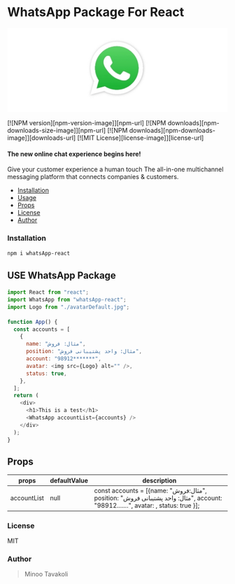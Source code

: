 # WhatsApp Package For React

![whatsapp](https://github.com/MinooTavakoli/whatsApp-react/blob/main/public/whatsApp-logo.jpg)

[![NPM version][npm-version-image]][npm-url] [![NPM downloads][npm-downloads-size-image]][npm-url] [![NPM downloads][npm-downloads-image]][downloads-url] [![MIT License][license-image]][license-url]

#### The new online chat experience begins here!

Give your customer experience a human touch
The all-in-one multichannel messaging platform that connects companies & customers.

- [Installation](#installation)
- [Usage](#use-whatsapp-package)
- [Props](#props)
- [License](#license)
- [Author](#author)

### Installation

```bash
npm i whatsApp-react
```

## USE WhatsApp Package

```js
import React from "react";
import WhatsApp from "whatsApp-react";
import Logo from "./avatarDefault.jpg";

function App() {
  const accounts = [
    {
      name: "مثال: فروش",
      position: "مثال: واحد پشتیبانی فروش",
      account: "98912*******",
      avatar: <img src={Logo} alt="" />,
      status: true,
    },
  ];
  return (
    <div>
      <h1>This is a test</h1>
      <WhatsApp accountList={accounts} />
    </div>
  );
}
```

## Props

| props       | defaultValue | description                                                                                                                                               |
| ----------- | ------------ | --------------------------------------------------------------------------------------------------------------------------------------------------------- |
| accountList | null         | const accounts = [{name: "مثال:‌فروش", position: "مثال: واحد پشتیبانی فروش", account: "98912.......", avatar: <img src={Logo} alt="" />, status: true }]; |

### License

MIT

### Author

> Minoo Tavakoli

<!-- [license-image]: http://img.shields.io/npm/l/whatsapp-react.svg?style=flat
[license-url]: LICENSE
[npm-url]: https://npmjs.org/package/whatsApp-react
[npm-version-image]: http://img.shields.io/npm/v/whatsApp-react.svg?style=flat
[npm-downloads-image]: http://img.shields.io/npm/dm/whatsApp-react.svg?style=flat
[npm-downloads-size-image]: https://img.shields.io/bundlephobia/minzip/whatsApp-react.svg?style=flat
[downloads-url]: https://npmcharts.com/compare/whatsApp-react?minimal=true -->
